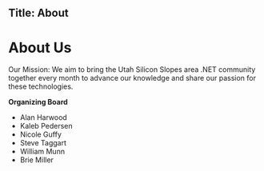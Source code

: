 Title: About
---
# About Us
Our Mission: We aim to bring the Utah Silicon Slopes area .NET community together every month to advance our knowledge and share our passion for these technologies.

**Organizing Board**
- Alan Harwood
- Kaleb Pedersen
- Nicole Guffy
- Steve Taggart
- William Munn
- Brie Miller
